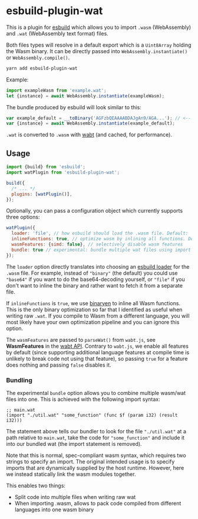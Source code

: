 # esbuild-plugin-wat

This is a plugin for [esbuild](https://esbuild.github.io) which allows you to import `.wasm` (WebAssembly) and `.wat` (WebAssembly text format) files.

Both files types will resolve in a default export which is a `Uint8Array` holding the Wasm binary. It can be directly passed into `WebAssembly.instantiate()` or `WebAssembly.compile()`.

```sh
yarn add esbuild-plugin-wat
```

Example:

```js
import exampleWasm from 'example.wat';
let {instance} = await WebAssembly.instantiate(exampleWasm);
```

The bundle produced by esbuild will look similar to this:

```js
var example_default = __toBinary('AGFzbQEAAAABDAJgAn9/AGA...'); // <-- Wasm binary gets inlined as base64
var {instance} = await WebAssembly.instantiate(example_default);
```

`.wat` is converted to `.wasm` with [wabt](https://github.com/AssemblyScript/wabt.js) (and cached, for performance).

## Usage

```js
import {build} from 'esbuild';
import watPlugin from 'esbuild-plugin-wat';

build({
  /* ... */
  plugins: [watPlugin()],
});
```

Optionally, you can pass a configuration object which currently supports three options:

```js
watPlugin({
  loader: 'file', // how esbuild should load the .wasm file. Default: 'binary'
  inlineFunctions: true, // optimize wasm by inlining all functions. Default: false
  wasmFeatures: {simd: false}, // selectively disable wasm features
  bundle: true // experimental: bundle multiple wat files using import syntax. Default: false
});
```

The `loader` option directly translates into choosing an [esbuild loader](https://esbuild.github.io/content-types/) for the `.wasm` file.
For example, instead of `"binary"` (the default) you could use `"base64"` if you want to do the base64-decoding yourself, or `"file"` if you don't want to inline the binary and rather want to fetch it from a separate file.

If `inlineFunctions` is `true`, we use [binaryen](https://github.com/AssemblyScript/binaryen.js) to inline all Wasm functions. This is the only binary optimization so far that I identified as useful when writing raw `.wat`. If you compile to Wasm from a different language, you will most likely have your own optimization pipeline and you can ignore this option.

The `wasmFeatures` are passed to `parseWat()` from `wabt.js`, see **WasmFeatures** in the [wabt API](https://github.com/AssemblyScript/wabt.js#api). Contrary to `wabt.js`, we enable all features by default (since supporting additional language features at compile time is unlikely to break code not using that feature), so passing `true` for a feature does nothing and passing `false` disables it.

### Bundling

The experimental `bundle` option allows you to combine multiple wasm/wat files into one. This is achieved with the following import syntax:

```wat
;; main.wat
(import "./util.wat" "some_function" (func $f (param i32) (result i32)))
```

The statement above tells our bundler to look for the file `"./util.wat"` at a path relative to `main.wat`, take the code for `"some_function"` and include it into our bundled wat (the import statement is removed).

Note that this is normal, spec-compliant wasm syntax, which requires two strings to specify an import. The original intended usage is to specify imports that are dynamically supplied by the host runtime. However, here we instead statically link the wasm modules together.

This enables two things:

* Split code into multiple files when writing raw wat
* When importing .wasm, allows to pack code compiled from different languages into one wasm binary

